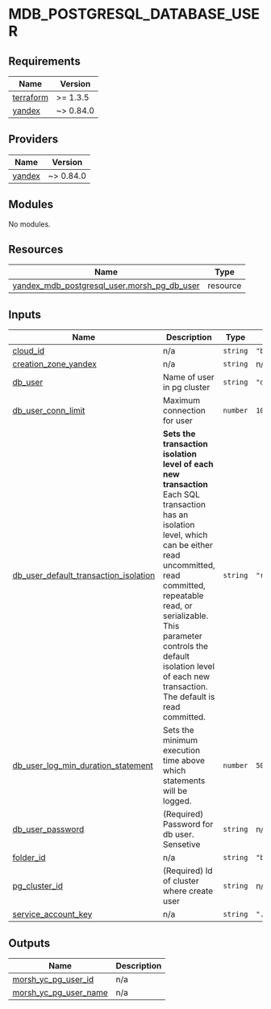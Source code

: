 # MDB_POSTGRESQL_DATABASE_USER

<!-- BEGINNING OF PRE-COMMIT-TERRAFORM DOCS HOOK -->
## Requirements

| Name | Version |
|------|---------|
| <a name="requirement_terraform"></a> [terraform](#requirement\_terraform) | >= 1.3.5 |
| <a name="requirement_yandex"></a> [yandex](#requirement\_yandex) | ~> 0.84.0 |

## Providers

| Name | Version |
|------|---------|
| <a name="provider_yandex"></a> [yandex](#provider\_yandex) | ~> 0.84.0 |

## Modules

No modules.

## Resources

| Name | Type |
|------|------|
| [yandex_mdb_postgresql_user.morsh_pg_db_user](https://registry.terraform.io/providers/yandex-cloud/yandex/latest/docs/resources/mdb_postgresql_user) | resource |

## Inputs

| Name | Description | Type | Default | Required |
|------|-------------|------|---------|:--------:|
| <a name="input_cloud_id"></a> [cloud\_id](#input\_cloud\_id) | n/a | `string` | `"b1gm80drf2f2dk70jc3f"` | no |
| <a name="input_creation_zone_yandex"></a> [creation\_zone\_yandex](#input\_creation\_zone\_yandex) | n/a | `string` | n/a | yes |
| <a name="input_db_user"></a> [db\_user](#input\_db\_user) | Name of user in pg cluster | `string` | `"django"` | no |
| <a name="input_db_user_conn_limit"></a> [db\_user\_conn\_limit](#input\_db\_user\_conn\_limit) | Maximum connection for user | `number` | `100` | no |
| <a name="input_db_user_default_transaction_isolation"></a> [db\_user\_default\_transaction\_isolation](#input\_db\_user\_default\_transaction\_isolation) | **Sets the transaction isolation level of each new transaction**<br> Each SQL transaction has an isolation level, which can be either read uncommitted, <br> read committed, repeatable read, or serializable. <br> This parameter controls the default isolation level of each new transaction. <br> The default is read committed. | `string` | `"read committed"` | no |
| <a name="input_db_user_log_min_duration_statement"></a> [db\_user\_log\_min\_duration\_statement](#input\_db\_user\_log\_min\_duration\_statement) | Sets the minimum execution time above which statements will be logged. | `number` | `5000` | no |
| <a name="input_db_user_password"></a> [db\_user\_password](#input\_db\_user\_password) | (Required) Password for db user. Sensetive | `string` | n/a | yes |
| <a name="input_folder_id"></a> [folder\_id](#input\_folder\_id) | n/a | `string` | `"b1g16ac5if9cnssnhfip"` | no |
| <a name="input_pg_cluster_id"></a> [pg\_cluster\_id](#input\_pg\_cluster\_id) | (Required) Id of cluster where create user | `string` | n/a | yes |
| <a name="input_service_account_key"></a> [service\_account\_key](#input\_service\_account\_key) | n/a | `string` | `"./key.json"` | no |

## Outputs

| Name | Description |
|------|-------------|
| <a name="output_morsh_yc_pg_user_id"></a> [morsh\_yc\_pg\_user\_id](#output\_morsh\_yc\_pg\_user\_id) | n/a |
| <a name="output_morsh_yc_pg_user_name"></a> [morsh\_yc\_pg\_user\_name](#output\_morsh\_yc\_pg\_user\_name) | n/a |
<!-- END OF PRE-COMMIT-TERRAFORM DOCS HOOK -->

